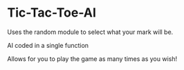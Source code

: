 # Tic-Tac-Toe-AI

Uses the random module to select what your mark will be. 

AI coded in a single function

Allows for you to play the game as many times as you wish!
